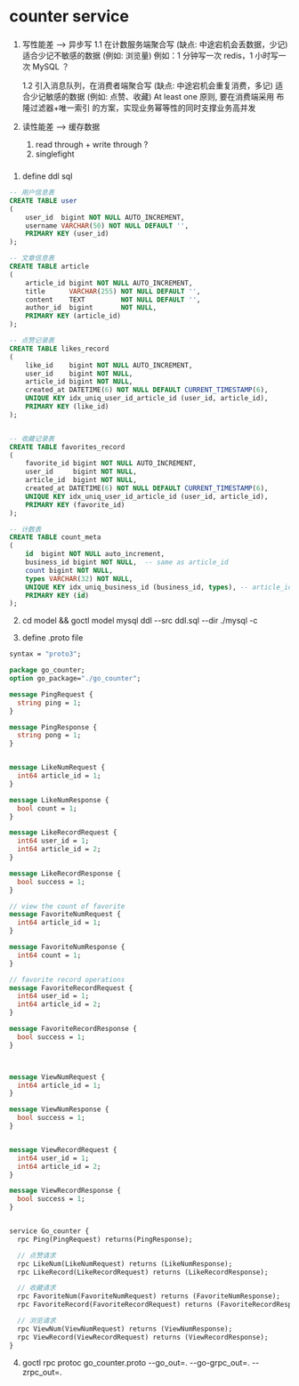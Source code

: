 # counter service


### 
1. 写性能差 --> 异步写
    1.1 在计数服务端聚合写  (缺点: 中途宕机会丢数据，少记)
        适合少记不敏感的数据 (例如: 浏览量) 
        例如：1 分钟写一次 redis，1 小时写一次 MySQL ？

    1.2 引入消息队列，在消费者端聚合写  (缺点: 中途宕机会重复消费，多记)
        适合少记敏感的数据 (例如: 点赞、收藏)
        At least one 原则, 要在消费端采用 布隆过滤器+唯一索引 的方案，实现业务幂等性的同时支撑业务高并发

2. 读性能差 --> 缓存数据
    
      1. read through + write through ?
      2. singlefight 

    
### 
1. define ddl sql
```sql
-- 用户信息表
CREATE TABLE user
(
    user_id  bigint NOT NULL AUTO_INCREMENT,
    username VARCHAR(50) NOT NULL DEFAULT '',
    PRIMARY KEY (user_id)
);

-- 文章信息表
CREATE TABLE article
(
    article_id bigint NOT NULL AUTO_INCREMENT,
    title      VARCHAR(255) NOT NULL DEFAULT '',
    content    TEXT         NOT NULL DEFAULT '',
    author_id  bigint       NOT NULL,
    PRIMARY KEY (article_id)
);

-- 点赞记录表
CREATE TABLE likes_record
(
    like_id    bigint NOT NULL AUTO_INCREMENT,
    user_id    bigint NOT NULL,
    article_id bigint NOT NULL,
    created_at DATETIME(6) NOT NULL DEFAULT CURRENT_TIMESTAMP(6),
    UNIQUE KEY idx_uniq_user_id_article_id (user_id, article_id),
    PRIMARY KEY (like_id)
);


-- 收藏记录表
CREATE TABLE favorites_record
(
    favorite_id bigint NOT NULL AUTO_INCREMENT,
    user_id     bigint NOT NULL,
    article_id  bigint NOT NULL,
    created_at DATETIME(6) NOT NULL DEFAULT CURRENT_TIMESTAMP(6),
    UNIQUE KEY idx_uniq_user_id_article_id (user_id, article_id),
    PRIMARY KEY (favorite_id)
);

-- 计数表
CREATE TABLE count_meta
(
    id  bigint NOT NULL auto_increment,
    business_id bigint NOT NULL,  -- same as article_id
    count bigint NOT NULL,
    types VARCHAR(32) NOT NULL,
    UNIQUE KEY idx_uniq_business_id (business_id, types), -- article_id_1, "FAVORITE" 代表 id 为 1 的文章点赞数
    PRIMARY KEY (id)
);

```
2. cd model && goctl model mysql ddl --src ddl.sql --dir ./mysql -c

3. define .proto file
```protobuf
syntax = "proto3";

package go_counter;
option go_package="./go_counter";

message PingRequest {
  string ping = 1;
}

message PingResponse {
  string pong = 1;
}


message LikeNumRequest {
  int64 article_id = 1;
}

message LikeNumResponse {
  bool count = 1;
}

message LikeRecordRequest {
  int64 user_id = 1;
  int64 article_id = 2;
}

message LikeRecordResponse {
  bool success = 1;
}

// view the count of favorite
message FavoriteNumRequest {
  int64 article_id = 1;
}

message FavoriteNumResponse {
  int64 count = 1;
}

// favorite record operations
message FavoriteRecordRequest {
  int64 user_id = 1;
  int64 article_id = 2;
}

message FavoriteRecordResponse {
  bool success = 1;
}



message ViewNumRequest {
  int64 article_id = 1;
}

message ViewNumResponse {
  bool success = 1;
}


message ViewRecordRequest {
  int64 user_id = 1;
  int64 article_id = 2;
}

message ViewRecordResponse {
  bool success = 1;
}


service Go_counter {
  rpc Ping(PingRequest) returns(PingResponse);

  // 点赞请求
  rpc LikeNum(LikeNumRequest) returns (LikeNumResponse);
  rpc LikeRecord(LikeRecordRequest) returns (LikeRecordResponse);

  // 收藏请求
  rpc FavoriteNum(FavoriteNumRequest) returns (FavoriteNumResponse);
  rpc FavoriteRecord(FavoriteRecordRequest) returns (FavoriteRecordResponse);

  // 浏览请求
  rpc ViewNum(ViewNumRequest) returns (ViewNumResponse);
  rpc ViewRecord(ViewRecordRequest) returns (ViewRecordResponse);
}
```
4. goctl rpc protoc go_counter.proto --go_out=. --go-grpc_out=. --zrpc_out=.